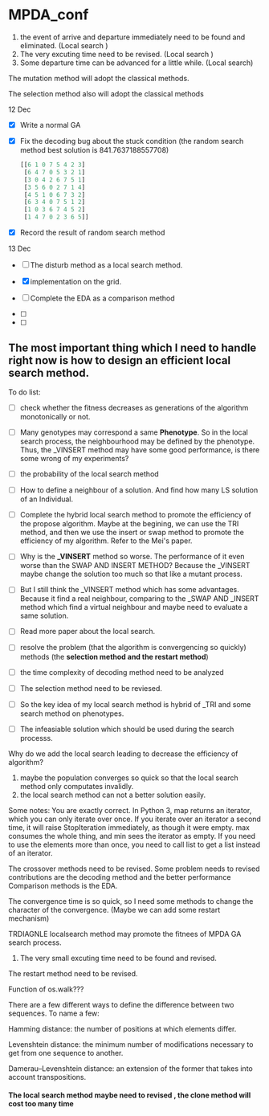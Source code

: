 # MPDA_conf

1. the event of arrive and departure immediately need to be found and eliminated. (Local search )
2. The very excuting time need to be revised. (Local search )
3. Some departure time can be advanced for a little while. (Local search)





The mutation method will adopt the classical methods.

The selection method also will adopt the classical methods







12 Dec 

- [x] Write a normal GA

- [x] Fix the decoding bug about the stuck condition (the random search method best solution is 841.7637188557708)

  ```python
  [[6 1 0 7 5 4 2 3]
   [6 4 7 0 5 3 2 1]
   [3 0 4 2 6 7 5 1]
   [3 5 6 0 2 7 1 4]
   [4 5 1 0 6 7 3 2]
   [6 3 4 0 7 5 1 2]
   [1 0 3 6 7 4 5 2]
   [1 4 7 0 2 3 6 5]]
  ```

- [x] Record the result of random search method

13 Dec

- [ ] The disturb method as a local search method.
- [x] implementation on the grid.





- [ ] Complete the EDA as a comparison method
- [ ] 
- [ ] 



## The most important thing which I need to handle right now is how to design an efficient local search method.



To do list:

- [ ] check whether the fitness decreases as  generations of the algorithm monotonically or not. 
- [ ] Many genotypes may correspond a same **Phenotype**. So in the local search process, the neighbourhood may be defined by the phenotype. Thus, the _VINSERT method may have some good performance, is there some wrong of my experiments?
- [ ] the probability of the local search method 
- [ ] How to define a neighbour of a solution. And find how many LS solution of an Individual.
- [ ] Complete the hybrid local search method to promote the efficiency of the propose algorithm. Maybe at the begining, we can use the TRI method, and then we use the insert or swap method to promote the efficiency of my algorithm. Refer to the Mei's paper.
- [ ] Why is the **_VINSERT** method so worse. The performance of it even worse than the SWAP AND INSERT METHOD?   Because the _VINSERT maybe change the solution too much so that like a mutant process.
- [ ] But I still think the _VINSERT method which has some advantages. Because it find a real neighbour, comparing to the  _SWAP AND _INSERT method which find a virtual neighbour and maybe need to evaluate a same solution.
- [ ] Read more paper about the local search. 
- [ ]  resolve the problem (that the algorithm is convergencing so quickly)  methods (the **selection method and the restart method**)
- [ ] the time complexity  of decoding method need to be analyzed
- [ ] The selection method need to be reviesed.
- [ ] So the key idea of my local search method is hybrid of _TRI and some search method on phenotypes.
- [ ] The infeasiable solution which should be used during the search processs.



Why do we add the local search leading to decrease the efficiency  of algorithm?

1. maybe the population converges so quick so that the local search method only computates invalidly.
2. the local search method can not  a better solution easily. 



Some notes:
You are exactly correct. In Python 3, map returns an iterator, which you can only iterate over once. If you iterate over an iterator a second time, it will raise StopIteration immediately, as though it were empty. max consumes the whole thing, and min sees the iterator as empty. If you need to use the elements more than once, you need to call list to get a list instead of an iterator.



The crossover methods need to be revised.
Some problem needs to revised
contributions are the decoding method and the better performance
Comparison methods is the EDA.

The convergence time is so quick, so I need some methods to 
change the character of the convergence. (Maybe we can add some restart mechanism)

TRDIAGNLE localsearch method may promote the fitnees of MPDA GA search process.




1. The very small excuting time need to be found and revised.

The restart method need to be revised.



Function of os.walk???


There are a few different ways to define the 
difference between two sequences. To name a few:

Hamming distance: the number of positions at which elements differ.

Levenshtein distance: the minimum number of modifications 
necessary to get from one sequence to another.

Damerau–Levenshtein distance: an extension of the former
 that takes into account transpositions.







#### The local search method maybe need to revised , the clone method will cost too many time 

